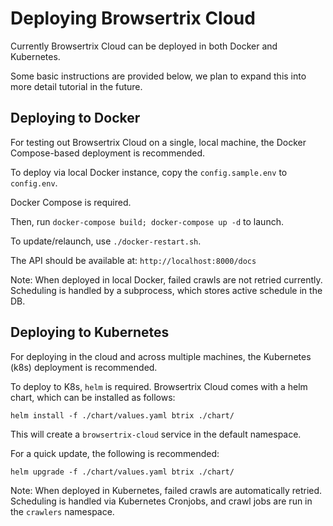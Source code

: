 # Deploying Browsertrix Cloud

Currently Browsertrix Cloud can be deployed in both Docker and Kubernetes.

Some basic instructions are provided below, we plan to expand this into more detail tutorial in the future.

## Deploying to Docker

For testing out Browsertrix Cloud on a single, local machine, the Docker Compose-based deployment is recommended.

To deploy via local Docker instance, copy the `config.sample.env` to `config.env`.

Docker Compose is required.

Then, run `docker-compose build; docker-compose up -d` to launch.

To update/relaunch, use `./docker-restart.sh`.

The API should be available at: `http://localhost:8000/docs`


Note: When deployed in local Docker, failed crawls are not retried currently. Scheduling is handled by a subprocess, which stores active schedule in the DB.



## Deploying to Kubernetes

For deploying in the cloud and across multiple machines, the Kubernetes (k8s) deployment is recommended.

To deploy to K8s, `helm` is required. Browsertrix Cloud comes with a helm chart, which can be installed as follows:

`helm install -f ./chart/values.yaml btrix ./chart/`

This will create a `browsertrix-cloud` service in the default namespace.

For a quick update, the following is recommended:

`helm upgrade -f ./chart/values.yaml btrix ./chart/`


Note: When deployed in Kubernetes, failed crawls are automatically retried. Scheduling is handled via Kubernetes Cronjobs, and crawl jobs are run in the `crawlers` namespace.


